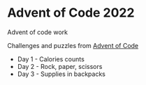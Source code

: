 # Advent of Code 2022

Advent of code work

Challenges and puzzles from [Advent of Code](https://adventofcode.com/2022)


- Day 1 - Calories counts
- Day 2 - Rock, paper, scissors
- Day 3 - Supplies in backpacks
